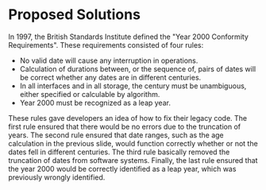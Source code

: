 # Proposed Solutions

In 1997, the British Standards Institute defined the "Year 2000 Conformity Requirements". These requirements consisted of four rules:
- No valid date will cause any interruption in operations.
- Calculation of durations between, or the sequence of, pairs of dates will be correct whether any dates are in different centuries.
- In all interfaces and in all storage, the century must be unambiguous, either specified or calculable by algorithm.
- Year 2000 must be recognized as a leap year.

These rules gave developers an idea of how to fix their legacy code. The first rule ensured that there would be no errors due to the truncation of years. The second rule ensured that date ranges, such as the age calculation in the previous slide, would function correctly whether or not the dates fell in different centuries. The third rule basically removed the truncation of dates from software systems. Finally, the last rule ensured that the year 2000 would be correctly identified as a leap year, which was previously wrongly identified.

